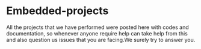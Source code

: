 # Embedded-projects
All the projects that we have performed were posted here with codes and documentation, so whenever anyone require help can take help from this and also question us issues that you are facing.We surely try to answer you.

